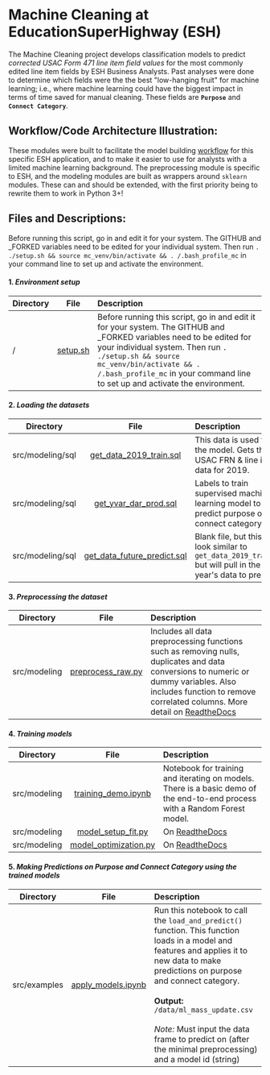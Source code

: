 # Machine Cleaning at EducationSuperHighway (ESH)

The Machine Cleaning project develops classification models to predict _corrected USAC Form 471 line item field values_ for the most commonly edited line item fields by ESH Business Analysts. Past analyses were done to determine which fields were the the best "low-hanging fruit" for machine learning; i.e., where machine learning could have the biggest impact in terms of time saved for manual cleaning. These fields are **`Purpose`** and **`Connect Category`**.

## Workflow/Code Architecture Illustration:
These modules were built to facilitate the model building [workflow](https://educationsuperhighway.atlassian.net/wiki/spaces/SA/pages/393609532/Modeling+Process) for this specific ESH application, and to make it easier to use for analysts with a limited machine learning background. The preprocessing module is specific to ESH, and the modeling modules are built as wrappers around `sklearn` modules. These can and should be extended, with the first priority being to rewrite them to work in Python 3+!

## Files and Descriptions:

Before running this script, go in and edit it for your system. The GITHUB and _FORKED variables need to be edited for your individual system. Then run `. ./setup.sh && source mc_venv/bin/activate && . /.bash_profile_mc` in your command line to set up and activate the environment.

#### 1. _Environment setup_
| Directory       | File          | Description  |
| ------------- |:-------------:| :-----|
| /      | [setup.sh](setup.sh) |  Before running this script, go in and edit it for your system. The GITHUB and _FORKED variables need to be edited for your individual system. Then run `. ./setup.sh && source mc_venv/bin/activate && . /.bash_profile_mc` in your command line to set up and activate the environment.|

#### 2. _Loading the datasets_

| Directory       | File          | Description  |
| ------------- |:-------------:| :-----|
| src/modeling/sql   | [get_data_2019_train.sql](src/modeling/sql/get_data_2019_train.sql)     |   This data is used to train the model. Gets the raw USAC FRN & line item data for 2019.  |
| src/modeling/sql       | [get_yvar_dar_prod.sql](src/modeling/sql/get_yvar_dar_prod.sql)     |   Labels to train supervised machine learning model to predict purpose or connect category. |
| src/modeling/sql       | [get_data_future_predict.sql](src/modeling/sql/get_data_future_predict.sql)     |   Blank file, but this will look similar to `get_data_2019_train.sql` but will pull in the future year's data to predict on. |

#### 3. _Preprocessing the dataset_

| Directory       | File          | Description  |
| ------------- |:-------------:| :-----|
| src/modeling      | [preprocess_raw.py](src/modeling/preprocess_raw.py) |  Includes all data preprocessing functions such as removing nulls, duplicates and data conversions to numeric or dummy variables. Also includes function to remove correlated columns. More detail on [ReadtheDocs](https://esh-machine-cleaning-preprocessing.readthedocs.io/en/latest/source/preprocess_raw.html#module-preprocess_raw)|

#### 4. _Training models_

| Directory       | File          | Description  |
| ------------- |:-------------:| :-----|
| src/modeling      | [training_demo.ipynb](src/examples/training_demo.ipynb) | Notebook for training and iterating on models. There is a basic demo of the end-to-end process with a Random Forest model. |
| src/modeling      | [model_setup_fit.py](src/modeling/model_setup_fit.py) | On [ReadtheDocs](https://esh-machine-cleaning-preprocessing.readthedocs.io/en/latest/source/model_setup_fit.html#module-model_setup_fit) |
| src/modeling      | [model_optimization.py](src/modeling/model_optimization.py) | On [ReadtheDocs](https://esh-machine-cleaning-preprocessing.readthedocs.io/en/latest/source/model_optimization.html#module-model_optimization) |

#### 5. _Making Predictions on Purpose and Connect Category using the trained models_

| Directory       | File          | Description  |
| ------------- |:-------------:| :-----|
| src/examples      | [apply_models.ipynb](src/examples/apply_models.ipynb) |  Run this notebook to call the `load_and_predict()` function. This function loads in a model and features and applies it to new data to make predictions on purpose and connect category. <br> <br>**Output:** <br> `/data/ml_mass_update.csv` <br> <br>_Note:_ Must input the data frame to predict on (after the minimal preprocessing) and a model id (string) |
